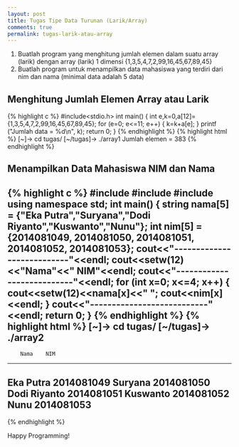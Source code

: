 ```yaml
---
layout: post
title: Tugas Tipe Data Turunan (Larik/Array)
comments: true
permalink: tugas-larik-atau-array
---
```


1. Buatlah program yang menghitung jumlah elemen dalam suatu array (larik) dengan array (larik) 1 dimensi {1,3,5,4,7,2,99,16,45,67,89,45}
2. Buatlah program untuk menampilkan data mahasiswa yang terdiri dari nim dan nama (minimal data adalah 5 data)

## Menghitung Jumlah Elemen Array atau Larik
{% highlight c %}
#include<stdio.h>
int main()
{
	int e,k=0,a[12]={1,3,5,4,7,2,99,16,45,67,89,45};
	for (e=0; e<=11; e++)
	{
		k=k+a[e];
	}
	printf ("Jumlah data = %d\n", k);
	return 0;
}
{% endhighlight %}
{% highlight html %}
[~]-> cd tugas/
[~/tugas]-> ./array1
Jumlah elemen = 383
{% endhighlight %}

## Menampilkan Data Mahasiswa NIM dan Nama
{% highlight c %}
#include<iostream>
#include<string>
#include<iomanip>
using namespace std;
int main()
{
	string nama[5] = {"Eka Putra","Suryana","Dodi Riyanto","Kuswanto","Nunu"};
	int nim[5] = {2014081049, 2014081050, 2014081051, 2014081052, 2014081053};
	cout<<"---------------------------"<<endl;
	cout<<setw(12)<<"Nama"<<"	NIM"<<endl;
	cout<<"---------------------------"<<endl;
		for (int x=0; x<=4; x++)
		{
		cout<<setw(12)<<nama[x]<<"	";
		cout<<nim[x]<<endl;
		}
	cout<<"---------------------------"<<endl;
	return 0;
}
{% endhighlight %}
{% highlight html %}
[~]-> cd tugas/
[~/tugas]-> ./array2
---------------------------
        Nama	NIM
---------------------------
   Eka Putra	2014081049
     Suryana	2014081050
Dodi Riyanto	2014081051
    Kuswanto	2014081052
        Nunu	2014081053
---------------------------
{% endhighlight %}

Happy Programming!

